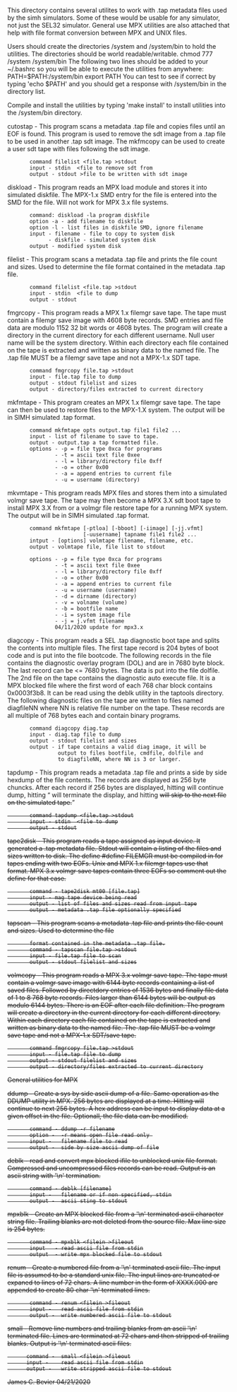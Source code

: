 This directory contains several utilites to work with .tap metadata
files used by the simh simulators.  Some of these would be usable
for any simulator, not just the SEL32 simulator.  General use MPX
utilities are also attached that help with file format conversion
between MPX and UNIX files.

Users should create the directories /system and /system/bin to hold
the utilities.  The directories should be world readable/writable.
chmod 777 /system /system/bin
The following two lines should be added to your ~/.bashrc so you
will be able to execute the utilities from anywhere:
PATH=$PATH:/system/bin
export PATH
You can test to see if correct by typing 'echo $PATH' and you
should get a response with /system/bin in the directory list.

Compile and install the utilities by typing 'make install' to
install utilities into the /system/bin directory.


cutostap - This program scans a metadata .tap file and copies files
           until an EOF is found.  This program is used to remove
           the sdt image from a .tap file to be used in another
           .tap sdt image.  The mkfmcopy can be used to create a
           user sdt tape with files following the sdt image.

           command filelist <file.tap >stdout
           input - stdin  <file to remove sdt from
           output - stdout >file to be written with sdt image

diskload - This program reads an MPX load module and stores it into
           simulated diskfile.  The MPX-1.x SMD entry for the file
           is entered into the SMD for the file.  Will not work for
           MPX 3.x file systems.

           command: diskload -la program diskfile
           option -a - add filename to diskfile
           option -l - list files in diskfile SMD, ignore filename
           input - filename - file to copy to system disk
                 - diskfile - simulated system disk
           output - modified system disk

filelist - This program scans a metadata .tap file and prints the
           file count and sizes.  Used to determine the file
           format contained in the metadata .tap file.

           command filelist <file.tap >stdout
           input - stdin  <file to dump
           output - stdout

fmgrcopy - This program reads a MPX 1.x filemgr save tape.  The tape
           must contain a filemgr save image with 4608 byte records.
           SMD entries and file data are modulo 1152 32 bit words or
           4608 bytes.  The program will create a directory in the
           current directory for each different username.  Null user
           name will be the system directory.  Within each directory
           each file contained on the tape is extracted and written
           as binary data to the named file.  The .tap file MUST be
           a filemgr save tape and not a MPX-1.x SDT tape.

           command fmgrcopy file.tap >stdout
           input - file.tap file to dump
           output - stdout filelist and sizes
           output - directory/files extracted to current directory

mkfmtape - This program creates an MPX 1.x filemgr save tape.  The
           tape can then be used to restore files to the MPX-1.X
           system.  The output will be in SIMH simulated .tap format.

           command mkfmtape opts output.tap file1 file2 ...
           input - list of filename to save to tape.
           output - output.tap a tap formatted file.
           options - -p = file type 0xca for programs
                   - -t = ascii text file 0xee
                   - -l = library/directory file 0xff
                   - -o = other 0x00
                   - -a = append entries to current file
                   - -u = username (directory)

mkvmtape - This program reads MPX files and stores them into a
           simulated volmgr save tape. The tape may then become a 
           MPX 3.X sdt boot tape to install MPX 3.X from or a volmgr
           file restore tape for a running MPX system.  The output
           will be in SIMH simulated .tap format.

           command mkfmtape [-ptloa] [-bboot] [-iimage] [-jj.vfmt]
                            [-uusername] tapname file1 file2 ...
           intput - [options] volmtape filename, filename, etc.
           output - volmtape file, file list to stdout

           options - -p = file type 0xca for programs
                   - -t = ascii text file 0xee
                   - -l = library/directory file 0xff
                   - -o = other 0x00
                   - -a = append entries to current file
                   - -u = username (username)
                   - -d = dirname (directory)
                   - -v = volname (volume)
                   - -b = bootfile name
                   - -i = system image file
                   - -j = j.vfmt filename
                   04/11/2020 update for mpx3.x

diagcopy - This program reads a SEL .tap diagnostic boot tape and splits
           the contents into multiple files.  The first tape record
           is 204 bytes of boot code and is put into the file bootcode.
           The following records in the file contains the diagnostic
           overlay program (DOL) and are in 7680 byte block.  The last
           record can be <= 7680 bytes.  The data is put into the file
           dolfile.  The 2nd file on the tape contains the diagnostic
           auto execute file.  It is a MPX blocked file where the first
           word of each 768 char block contains 0x0003f3b8.  It can be
           read using the deblk utility in the taptools directory.
           The following diagnostic files on the tape are written to
           files named diagfileNN where NN is relative file number on
           the tape.  These records are all multiple of 768 bytes each
           and contain binary programs.

           command diagcopy diag.tap
           input - diag.tap file to dump
           output - stdout filelist and sizes
           output - if tape contains a valid diag image, it will be
                    output to files bootfile, cmdfile, dolfile and
                    to diagfileNN, where NN is 3 or larger.

tapdump -  This program reads a metadata .tap file and prints a side
           by side hexdump of the file contents.  The records are 
           displayed as 256 byte chuncks.  After each record if 256
           bytes are displayed, hitting <cr> will continue dump, 
           hitting <q> will terminate the display, and hitting <s>
           will skip to the next file on the simulated tape.

           command tapdump <file.tap >stdout
           input - stdin  <file to dump
           output - stdout

tape2disk - This program reads a tape assigned as input device.  It
           generated a .tap metadata file.  Stdout will contain a
           listing of the files and sizes written to disk.  The define
           #define FILEMGR must be compiled in for tapes ending with
           two EOFs.  Unix and MPX 1.x filemgr tapes use that format.
           MPX 3.x volmgr save tapes contain three EOFs so comment out
           the define for that case. 

           command - tape2disk mt00 [file.tap]
           input - mag tape device being read
           output - list of files and sizes read from input tape
           output - metadata .tap file optionally specified

tapscan -  This program scans a metadata .tap file and prints the
           file count and sizes.  Used to determine the file

           format contained in the metadata .tap file.
           command - tapscan file.tap >stdout
           input - file.tap file to scan
           output - stdout filelist and sizes

volmcopy - This program reads a MPX 3.x volmgr save tape.  The tape
           must contain a volmgr save image with 6144 byte records
           containing a list of saved files.  Followed by directdory
           entries of 1536 bytes and finally file data of 1 to 8 768
           byte records. Files larger than 6144 bytes will be output
           as modulo 6144 bytes.  There is an EOF after each file
           definition.  The program will create a directory in the
           current directory for each different directory. Within
           each directory each file contained on the tape is extracted
           and written as binary data to the named file.  The .tap
           file MUST be a volmgr save tape and not a MPX-1.x SDT/save
           tape.

           command fmgrcopy file.tap >stdout
           input - file.tap file to dump
           output - stdout filelist and sizes
           output - directory/files extracted to current directory

General utilities for MPX

ddump -    Create a sys by side ascii dump of a file.  Same operation
           as the DDUMP utility in MPX.  256 bytes are displayed at
           a time.  Hitting <cr> will continue to next 256 bytes.  A
           hex address can be input to display data at a given offset
           in the file.  Optionall, the file data can be modified.

           command - ddump -r filename
           option -  -r means open file read only 
           input -   filename file to read
           output -  side by size ascii dump of file

deblk -    read and convert mpx blocked ifile to unblocked unix file
           format.  Compressed and uncompressed files records can be
           read.  Output is an ascii string with '\n' termination.

           command - deblk [filename]
           input -   filename or if non specified, stdin
           output -  ascii sting to stdout

mpxblk -   Create an MPX blocked file from a '\n' terminated ascii
           character string file.  Trailing blanks are not deleted
           from the source file.  Max line size is 254 bytes.

           command - mpxblk <filein >fileout
           input   - read ascii file from stdin
           output  - write mpx blocked file to stdout

renum -    Create a numbered file from a '\n' terminated ascii file.
           The input file is assumed to be a standard unix file.  The
           input lines are truncated or expaned to lines of 72 chars.
           A line number in the form of XXXX.000 are appended to
           create 80 char '\n' terminated lines.

           command - renum <filein >fileout
           input -   read ascii file from stdin
           output -  write numbered ascii file to stdout

small -   Remove line numbers and trailing blanks from an ascii '\n'
          terminated file.  Lines are terminated at 72 chars and then
          stripped of trailing blanks.  Output is '\n' terminated
          ascii files.

          command -  small <filein >fileout
          input -    read ascii file from stdin
          output -   write stripped ascii file to stdout

James C. Bevier
04/21/2020
